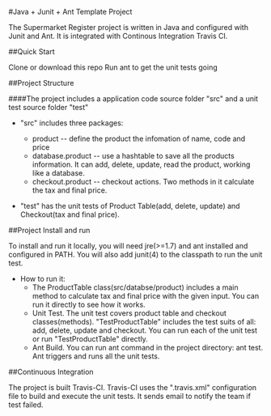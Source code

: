 #Java + Junit + Ant Template Project

The Supermarket Register project is written in Java and configured with Junit and Ant. It is integrated with Continous Integration Travis CI.

##Quick Start

Clone or download this repo
Run ant to get the unit tests going


##Project Structure

####The project includes a application code source folder "src" and a unit test source folder "test"

* "src" includes three packages:
	* product -- define the product the infomation of name, code and price
	* database.product -- use a hashtable to save all the products information. It can add, delete, update, read the product, working like a database.
	* checkout.product -- checkout actions. Two methods in it calculate the tax and final price.

* "test" has the unit tests of Product Table(add, delete, update) and Checkout(tax and final price). 


##Project Install and run

To install and run it locally, you will need jre(>=1.7) and ant installed and configured in PATH. You will also add junit(4) to the classpath to run the unit test.

* How to run it:
	* The ProductTable class(src/databse/product) includes a main method to calculate tax and final price with the given input. You can run it directly to see how it works.
	* Unit Test. The unit test covers product table and checkout classes(methods). "TestProductTable" includes the test suits of all: add, delete, update and checkout.
	  You can run each of the unit test or run "TestProductTable" directly.
	* Ant Build. You can run ant command in the project directory: ant test. Ant triggers and runs all the unit tests.
	
##Continuous Integration

The project is built Travis-CI. Travis-CI uses the ".travis.xml" configuration file to build and execute the unit tests. It sends email to notify the team if test failed.  




